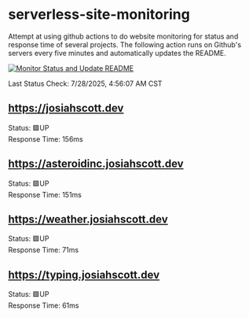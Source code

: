 # serverless-site-monitoring
Attempt at using github actions to do website monitoring for status and response time of several projects. The following action runs on Github's servers every five minutes and automatically updates the README.  

[![Monitor Status and Update README](https://github.com/JosiahSco/serverless-site-monitoring/actions/workflows/monitor.yaml/badge.svg)](https://github.com/JosiahSco/serverless-site-monitoring/actions/workflows/monitor.yaml)

Last Status Check: 7/28/2025, 4:56:07 AM CST

## https://josiahscott.dev
Status: 🟩UP  
Response Time: 156ms

## https://asteroidinc.josiahscott.dev
Status: 🟩UP  
Response Time: 151ms

## https://weather.josiahscott.dev
Status: 🟩UP  
Response Time: 71ms

## https://typing.josiahscott.dev
Status: 🟩UP  
Response Time: 61ms

